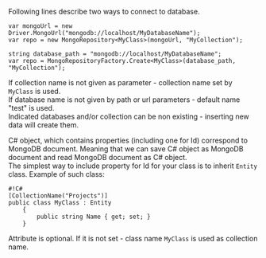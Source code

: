 Following lines describe two ways to connect to database.
```
var mongoUrl = new Driver.MongoUrl("mongodb://localhost/MyDatabaseName");
var repo = new MongoRepository<MyClass>(mongoUrl, "MyCollection");
```
```
string database_path = "mongodb://localhost/MyDatabaseName";
var repo = MongoRepositoryFactory.Create<MyClass>(database_path, "MyCollection");
```
If collection name is not given as parameter - collection name set by `MyClass` is used.  
If database name is not given by path or url parameters - default name "test" is used.  
Indicated databases and/or collection can be non existing - inserting new data will create them.  

C# object, which contains properties (including one for Id) correspond to MongoDB document. Meaning that we can save C# object as MongoDB document and read MongoDB document as C# object.  
The simplest way to include property for Id for your class is to inherit `Entity` class. Example of such class:
```
#!C#
[CollectionName("Projects")]
public class MyClass : Entity
    {
        public string Name { get; set; }
    }
```
Attribute is optional. If it is not set - class name `MyClass` is used as collection name.
